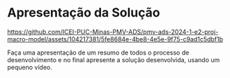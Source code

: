 # Apresentação da Solução


https://github.com/ICEI-PUC-Minas-PMV-ADS/pmv-ads-2024-1-e2-proj-macro-model/assets/104217381/5fe8684e-4be8-4e5e-9f75-c9ad1c5dbf1b


Faça uma apresentação de um resumo de todos o processo de desenvolvimento e no final apresente a solução desenvolvida, usando um pequeno vídeo.
